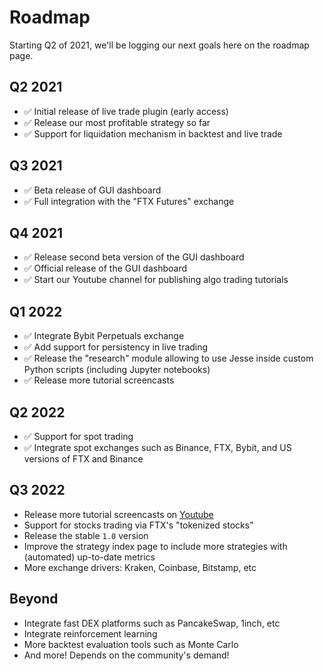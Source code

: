 # Roadmap

Starting Q2 of 2021, we'll be logging our next goals here on the roadmap page. 


## Q2 2021
- ✅ Initial release of live trade plugin (early access)
- ✅ Release our most profitable strategy so far 
- ✅ Support for liquidation mechanism in backtest and live trade


## Q3 2021
- ✅ Beta release of GUI dashboard
- ✅ Full integration with the "FTX Futures" exchange 

## Q4 2021
- ✅ Release second beta version of the GUI dashboard
- ✅ Official release of the GUI dashboard
- ✅ Start our Youtube channel for publishing algo trading tutorials 

## Q1 2022
- ✅ Integrate Bybit Perpetuals exchange
- ✅ Add support for persistency in live trading
- ✅ Release the "research" module allowing to use Jesse inside custom Python scripts (including Jupyter notebooks)
- ✅ Release more tutorial screencasts

## Q2 2022
- ✅ Support for spot trading 
- ✅ Integrate spot exchanges such as Binance, FTX, Bybit, and US versions of FTX and Binance

## Q3 2022
- Release more tutorial screencasts on [Youtube](https://jesse.trade/youtube)
- Support for stocks trading via FTX's "tokenized stocks" 
- Release the stable `1.0` version
- Improve the strategy index page to include more strategies with (automated) up-to-date metrics
- More exchange drivers: Kraken, Coinbase, Bitstamp, etc

## Beyond
- Integrate fast DEX platforms such as PancakeSwap, 1inch, etc 
- Integrate reinforcement learning 
- More backtest evaluation tools such as Monte Carlo 
- And more! Depends on the community's demand!
